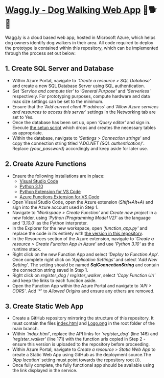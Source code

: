 # [Wagg.ly - Dog Walking Web App](https://delightful-coast-0d5ddf203.5.azurestaticapps.net/) :dog::dog2::heart_eyes:

Wagg.ly is a cloud based web app, hosted in Microsoft Azure, which helps dog owners identify dog walkers in their area. All code required to deploy the prototype  is contained within this repository, which can be implemented through the process set out below:

## 1. Create SQL Server and Database

- Within Azure Portal, navigate to *'Create a resource > SQL Database'* and create a new SQL Database Server using SQL authentication.
- Set *'Service and compute tier'* to *'General Purpose'* and *'Serverless'* respectively. For prototyping purposes, compute hardware and data max size settings can be set to the minimum.
- Ensure that the *'Add current client IP address'* and *'Allow Azure services and resources to access this server'* settings in the Networking tab are set to Yes.
- Once the database has been set up, open *'Query editor'* and sign in. Execute [the setup script](/sqlserver/setup.sql) which drops and creates the necessary tables as appropriate.
- Within the database, navigate to *'Settings > Connection strings'* and copy the connection string titled *'ADO.NET (SQL authentication)'*. Replace *{your_password}* accordingly and keep aside for later use.

## 2. Create Azure Functions

- Ensure the following installations are in place:  
  - [Visual Studio Code](https://code.visualstudio.com/)
  - [Python 3.10](https://www.python.org/downloads/release/python-3100/)
  - [Python Extension for VS Code](https://marketplace.visualstudio.com/items?itemName=ms-python.python)
  - [Azure Functions Extension for VS Code](https://marketplace.visualstudio.com/items?itemName=ms-azuretools.vscode-azurefunctions)
- Open Visual Studio Code, open the Azure extension (*Shift+Alt+A*) and sign into the Azure account used in Step 1.
- Navigate to *'Workspace > Create Function'* and *Create new project* in a new folder, using *'Python (Programming Model V2)'* as the language and *'3.10.0'* as the Python interpreter.
- In the Explorer for the new workspace, open *'function_app.py'* and replace the code in its entirety with [the version in this repository](functions/function_app.py).
- In the Resources section of the Azure extension, navigate to *'Create a resource > Create Function App in Azure'* and use *'Python 3.10'* as the runtime stack. 
- Right click on the new Function App and select *'Deploy to Function App'*. Once complete right click on *'Application Settings'* and select *'Add New Setting'*. The setting should be named ***SqlConnectionString*** and contain the connection string saved in Step 1.
- Right click on *register_dog* / *register_walker*, select *'Copy Function Url'* and keep the links to each function aside.
- Open the Function App within the Azure Portal and navigate to *'API > CORS'*. Add '*' to *Allowed Origins* and ensure any others are removed. 

## 3. Create Static Web App

- Create a GitHub repository mirroring the structure of this repository. It must contain the files [index.html](index.html) and [Logo.png](Logo.png) in the root folder of the main branch.
- Within *'index.html'*, replace the API links for *'register_dog'* (line 146) and *'register_walker'* (line 171) with the function urls copied in Step 2 - ensure this version is uploaded to the repository before proceeding.
- Within Azure Portal, navigate to *Create a resource > Static Web App* to create a Static Web App using GitHub as the deployment source.The *'App location'* setting must point towards the repository root (/).
- Once fully complete, the fully functional app should be available using the link displayed in the service.

